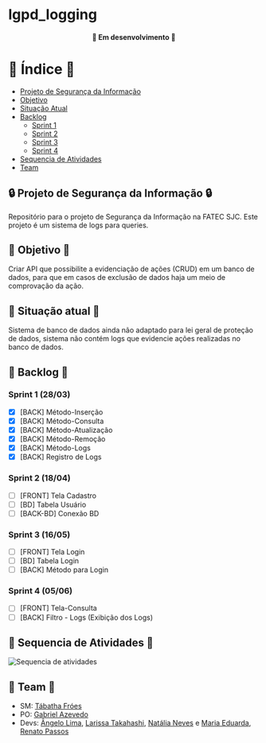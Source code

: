 # lgpd_logging

<h4 align="center"> 
	🚧  Em desenvolvimento  🚧
</h4>

:checkered_flag: Índice :checkered_flag:
=================
<!--ts-->
   * [Projeto de Segurança da Informação](#projeto-de-segurança-da-informação)
   * [Objetivo](#objetivo)
   * [Situação Atual](#situação-atual)
   * [Backlog](#backlog)
      * [Sprint 1](#sprint-1)
      * [Sprint 2](#sprint-2)
      * [Sprint 3](#sprint-3)
      * [Sprint 4](#sprint-4)
   * [Sequencia de Atividades](#sequencia-de-atividades)
   * [Team](#team)
<!--te-->


## :lock: Projeto de Segurança da Informação :lock:	
Repositório para o projeto de Segurança da Informação na FATEC SJC.
Este projeto é um sistema de logs para queries.

## :dart: Objetivo :dart: 
Criar API que possibilite a evidenciação de ações (CRUD) em um banco de dados, para que em casos de exclusão de dados haja um meio de comprovação da ação.

## :triangular_flag_on_post: Situação atual :triangular_flag_on_post:
Sistema de banco de dados ainda não adaptado para lei geral de proteção de dados, sistema não contém logs que evidencie ações realizadas no banco de dados.

## :bookmark_tabs: Backlog :bookmark_tabs:

### Sprint 1 (28/03) 

* [x] [BACK] Método-Inserção
* [x] [BACK] Método-Consulta
* [x] [BACK] Método-Atualização
* [x] [BACK] Método-Remoção
* [x] [BACK] Método-Logs
* [x] [BACK] Registro de Logs

### Sprint 2 (18/04)

* [ ] [FRONT] Tela Cadastro
* [ ] [BD] Tabela Usuário
* [ ] [BACK-BD] Conexão BD

### Sprint 3 (16/05)

* [ ] [FRONT] Tela Login
* [ ] [BD] Tabela Login
* [ ] [BACK] Método para Login

### Sprint 4 (05/06)
* [ ] [FRONT] Tela-Consulta
* [ ] [BACK] Filtro - Logs (Exibição dos Logs)

## :date: Sequencia de Atividades :date:
![Sequencia de atividades](linkaqui.png)

## 	:two_men_holding_hands: Team :two_women_holding_hands:
- SM: [Tábatha Fróes](https://github.com/tabathafroes)
- PO: [Gabriel Azevedo](https://github.com/az3vedo)
- Devs: [Ângelo Lima](https://github.com/angelovlima), [Larissa Takahashi](https://github.com/LarissaMiho), [Natália Neves](https://github.com/natalianeves18) e [Maria Eduarda](https://github.com/Eduarda-Oliveira), [Renato Passos](https://github.com/Renato-Passos)
